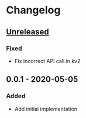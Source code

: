 # Changelog

## [Unreleased]

### Fixed

- Fix incorrect API call in kv2

## 0.0.1 - 2020-05-05

### Added

- Add initial implementation

[Unreleased]: https://github.com/chulkilee/ex_vault/compare/v0.0.1...HEAD
